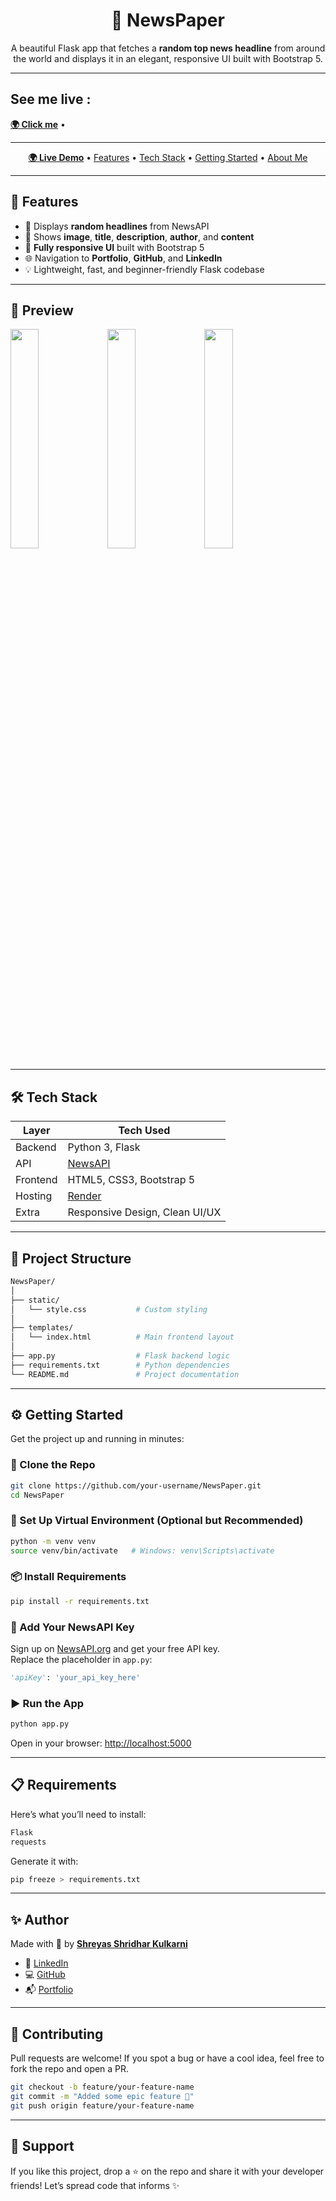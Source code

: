 <h1 align="center">📰 NewsPaper</h1>

<p align="center">A beautiful Flask app that fetches a <strong>random top news headline</strong> from around the world and displays it in an elegant, responsive UI built with Bootstrap 5.</p>

----
<h2>See me live : </h2>
<a href="https://newspaper-4h43.onrender.com/" target="_blank"><strong>🌍 Click me</strong></a> • 


----
<p align="center">
  <a href="https://newspaper-4h43.onrender.com/" target="_blank"><strong>🌍 Live Demo</strong></a> • 
  <a href="#-features">Features</a> • 
  <a href="#-tech-stack">Tech Stack</a> • 
  <a href="#-getting-started">Getting Started</a> • 
  <a href="#-author">About Me</a>
</p>

---

## 🚀 Features

- 📰 Displays **random headlines** from NewsAPI
- 📸 Shows **image**, **title**, **description**, **author**, and **content**
- 📱 **Fully responsive UI** built with Bootstrap 5
- 🌐 Navigation to **Portfolio**, **GitHub**, and **LinkedIn**
- 💡 Lightweight, fast, and beginner-friendly Flask codebase

---

## 📸 Preview

<p float="left">
  <img src="https://github.com/user-attachments/assets/911c7ce5-1db2-43b4-9f04-a5e9a01de91f" width="30%" />
  <img src="https://github.com/user-attachments/assets/61adc2d5-1d60-4e5f-bcb6-a64956c876bf" width="30%" />
  <img src="https://github.com/user-attachments/assets/9a159f06-9721-437e-89ec-8fa0a81c21fe" width="30%" />
</p>

---

## 🛠️ Tech Stack

| Layer       | Tech Used                            |
|-------------|--------------------------------------|
| Backend     | Python 3, Flask                      |
| API         | [NewsAPI](https://newsapi.org/)      |
| Frontend    | HTML5, CSS3, Bootstrap 5             |
| Hosting     | [Render](https://render.com/)        |
| Extra       | Responsive Design, Clean UI/UX       |

---

## 📂 Project Structure

```bash
NewsPaper/
│
├── static/
│   └── style.css           # Custom styling
│
├── templates/
│   └── index.html          # Main frontend layout
│
├── app.py                  # Flask backend logic
├── requirements.txt        # Python dependencies
└── README.md               # Project documentation
```

---

## ⚙️ Getting Started

Get the project up and running in minutes:

### 🔁 Clone the Repo
```bash
git clone https://github.com/your-username/NewsPaper.git
cd NewsPaper
```

### 🧪 Set Up Virtual Environment (Optional but Recommended)
```bash
python -m venv venv
source venv/bin/activate   # Windows: venv\Scripts\activate
```

### 📦 Install Requirements
```bash
pip install -r requirements.txt
```

### 🔐 Add Your NewsAPI Key
Sign up on [NewsAPI.org](https://newsapi.org/) and get your free API key.  
Replace the placeholder in `app.py`:
```python
'apiKey': 'your_api_key_here'
```

### ▶️ Run the App
```bash
python app.py
```

Open in your browser: [http://localhost:5000](http://localhost:5000)

---

## 📋 Requirements

Here’s what you’ll need to install:

```txt
Flask
requests
```

Generate it with:
```bash
pip freeze > requirements.txt
```

---

## ✨ Author

Made with 💙 by [**Shreyas Shridhar Kulkarni**](https://shreyasshridharkulkarni.netlify.app/)

- 💼 [LinkedIn](https://linkedin.com/in/shreyas-shridhar-kulkarni-946a0225a)  
- 💻 [GitHub](https://github.com/Shreyu-07)  
- 📬 [Portfolio](https://shreyasshridharkulkarni.netlify.app/)

---

## 🤝 Contributing

Pull requests are welcome! If you spot a bug or have a cool idea, feel free to fork the repo and open a PR.

```bash
git checkout -b feature/your-feature-name
git commit -m "Added some epic feature 🚀"
git push origin feature/your-feature-name
```

---

## 🙌 Support

If you like this project, drop a ⭐ on the repo and share it with your developer friends! Let’s spread code that informs ✨
